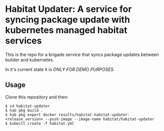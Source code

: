 # Habitat Updater: A service for syncing package update with kubernetes managed habitat services
This is the repo for a brigade service that syncs package updates between builder and kubernetes.

In it's current state it is *ONLY FOR DEMO PURPOSES*.

## Usage
Clone this repository and then:

```
$ cd habitat-updater
$ hab pkg build .
$ hab pkg export docker results/habitat-habitat-updater-<release_version> --push-image --image-name habitat/habitat-updater
$ kubectl create -f habitat.yml
```